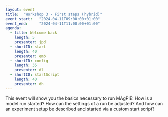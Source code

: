 ```yaml
---
layout: event
title:  "Workshop 3 - First steps (hybrid)"
event_start:   "2024-04-11T09:00:00+01:00"
event_end:     "2024-04-11T11:00:00+01:00"
agenda:
  - title: Welcome back
    length: 5
    presenter: jpd 
  - shortID: start
    length: 40
    presenter: emb
  - shortID: config
    length: 35
    presenter: dl
  - shortID: startScript
    length: 40
    presenter: dh
---
```


This event will show you the basics necessary to run MAgPIE: How is a model run started? How can the settings of a run be adjusted? And how can an experiment setup be described and started via a custom start script?
